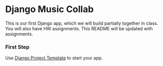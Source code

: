 # Django Music Collab

This is our first Django app, which we will build partially together in class.
You will also have HW assignments. This README will be updated with assignments. 

### First Step
Use [Django Project Template](https://github.com/momentumlearn/django-project-template) to start your app.